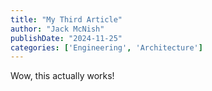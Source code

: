 ```yaml
---
title: "My Third Article"
author: "Jack McNish"
publishDate: "2024-11-25"
categories: ['Engineering', 'Architecture']
---
```


Wow, this actually works! 